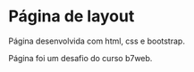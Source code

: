 # Página de layout

Página desenvolvida com html, css e bootstrap.

Página foi um desafio do curso b7web.